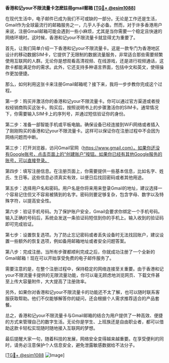 **香港和记your不限流量卡怎麽註冊gmail郵箱 [[TG💪+ @esim1088](https://t.me/s/esim1088)]**

在现代生活中，电子邮件已成为我们不可或缺的一部分。无论是工作还是生活，Gmail作为全球最流行的邮箱服务之一，几乎人手必备。然而，对于许多香港用户来说，注册Gmail邮箱可能会遇到一些小麻烦，尤其是当你需要一个稳定且快速的网络环境时。这时候，香港和记your不限流量卡就显得尤为重要了。

首先，让我们简单介绍一下香港和记your不限流量卡。这是一款专门为香港地区设计的移动数据SIM卡，它提供了无限制的数据流量服务，非常适合那些需要频繁使用互联网的人群。无论你是想观看高清视频、在线游戏，还是进行视频通话，这款卡都能满足你的需求。此外，它还支持多种语言界面，包括中文和英文，使得操作更加便捷。

那么，如何利用这张卡来注册Gmail邮箱呢？接下来，我将一步步教你完成这个过程。

第一步：购买并激活你的香港和记your不限流量卡。你可以通过官方渠道或者授权经销商购买这张卡。购买后，按照说明书上的步骤激活你的SIM卡。通常情况下，你需要输入SIM卡上的序列号，并通过短信验证你的身份。

第二步：准备一部智能手机或平板电脑。确保设备已经连接到WiFi网络或者插入了刚刚购买的香港和记your不限流量卡。这样可以保证你在注册过程中不会因为网络问题而中断。

第三步：打开浏览器，访问Gmail官网（https://www.gmail.com）。如果你还没有Google账号，点击页面上的“创建账户”按钮。如果你已经有其他Google服务的账号，可以直接登录。

第四步：填写注册信息。在注册页面上，你需要提供一些基本信息，比如名字、姓氏、生日等。这些信息必须真实有效，以便日后找回密码或者其他用途。

第五步：选择用户名和密码。用户名是你将来用来登录Gmail的地址，建议选择一个容易记住但又不容易被猜到的名字。密码则要足够复杂，包含字母、数字以及特殊字符，以提高安全性。

第六步：验证手机号码。为了保护账户安全，Gmail会要求你绑定一个手机号码。输入正确的号码后，系统会发送一条验证码短信到你的手机上。输入收到的验证码即可完成验证。

第七步：设置恢复选项。为了防止忘记密码或者丢失设备时无法找回账户，建议设置一些额外的恢复选项，例如备用邮箱地址或者安全问题答案。

第八步：完成注册。当所有步骤都顺利完成之后，你就成功注册了一个全新的Gmail邮箱！现在可以开始享受免费的电子邮件服务了。

需要注意的是，在整个注册过程中，保持稳定的网络连接至关重要。由于香港和记your不限流量卡提供的无限流量功能，你可以毫无顾虑地浏览网页、下载文件甚至上传大容量附件，大大提高了注册效率。

另外，如果你对香港和记your不限流量卡的功能还不太了解，也可以随时联系客服获取帮助。他们不仅能够解答你的疑问，还会根据个人需求推荐适合的产品套餐。

总之，香港和记your不限流量卡与Gmail邮箱的结合为用户提供了一种高效、便捷的方式来管理自己的数字生活。无论你是学生、上班族还是自由职业者，都可以借助这款卡轻松实现随时随地接入互联网的梦想。

最后提醒大家一句，随着科技的发展，网络安全变得越来越重要。在享受便利的同时，请务必注意保护个人信息安全，避免泄露敏感数据给不法分子。

[[TG💪+ @esim1088](https://t.me/s/esim1088) ![Image](https://i.postimg.cc/4NQfJmqS/Snipaste-2025-05-13-00-14-12.png)]